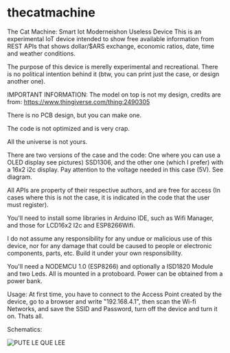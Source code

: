 # thecatmachine
The Cat Machine: Smart Iot Moderneishon Useless Device
This is an experimental IoT device intended to show free available information from REST APIs that shows dollar/$ARS exchange, economic ratios, date, time and weather conditions.

The purpose of this device is merelly experimental and recreational. There is no political intention behind it (btw, you can print just the case, or design another one).

IMPORTANT INFORMATION: The model on top is not my design, credits are from: https://www.thingiverse.com/thing:2490305

There is no PCB design, but you can make one.

The code is not optimized and is very crap.

All the universe is not yours.

There are two versions of the case and the code: One where you can use a OLED display see pictures) SSD1306, and the other one (which I prefer) with a 16x2 i2c display. Pay attention to the voltage needed in this case (5V). See diagram.

All APIs are property of their respective authors, and are free for access (In cases where this is not the case, it is indicated in the code that the user must register).

You'll need to install some libraries in Arduino IDE, such as Wifi Manager, and those for LCD16x2 I2c and ESP8266Wifi.

I do not assume any responsibility for any undue or malicious use of this device, nor for any damage that could be caused to people or electronic components, parts, etc. Build it under your own responsibility.

You'll need a NODEMCU 1.0 (ESP8266) and optionally a ISD1820 Module and two Leds. All is mounted in a protoboard. Power can be obtained from a power bank.

Usage: At first time, you have to connect to the Access Point created by the device, go to a browser and write "192.168.4.1", then scan the Wi-fi Networks, and save the SSID and Password, turn off the device and turn it on. Thats all.

Schematics:  

![PUTE LE QUE LEE](machirulo/thecatmachine/blob/master/Images/Esquema-conexion.png)
